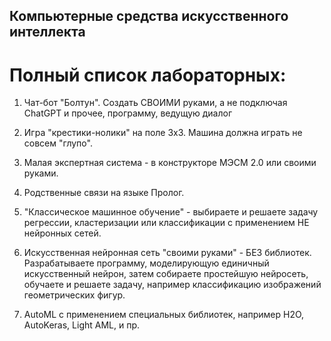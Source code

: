 ## Компьютерные средства искусственного интеллекта

# Полный список лабораторных:

1. Чат-бот "Болтун". Создать СВОИМИ руками, а не подключая ChatGPT и прочее, программу, ведущую диалог

2. Игра "крестики-нолики" на поле 3х3. Машина должна играть не совсем "глупо".

3. Малая экспертная система - в конструкторе МЭСМ 2.0 или своими руками.

4. Родственные связи на языке Пролог.

5. "Классическое машинное обучение" - выбираете и решаете задачу регрессии, кластеризации или классификации с применением НЕ нейронных сетей.

6. Искусственная нейронная сеть "своими руками" - БЕЗ библиотек. Разрабатываете программу, моделирующую единичный искусственный нейрон, затем собираете простейшую нейросеть, обучаете и решаете задачу, например классификацию изображений геометрических фигур.

7. АutoML с применением специальных библиотек, например H2O, AutoKeras, Light AML, и пр.
